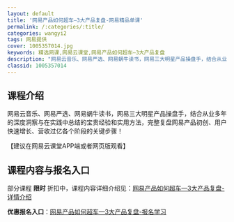 ```yaml
---
layout: default
title: '网易产品如何超车—3大产品复盘-网易精品单课'
permalink: /:categories/:title/
categories: wangyi2
tags: 网易提供
cover: 1005357014.jpg
keywords: 精选网课,网易云课堂,网易产品如何超车—3大产品复盘
description: "网易云音乐、网易严选、网易蜗牛读书，网易三大明星产品操盘手，结合从业多年的深度洞察与在实践中总结的宝贵经验和实用方法，完整复盘网易产品初创、用户快速增长、营收过亿各个阶段的关键步骤！【建议在"
classid: 1005357014
---
```


## 课程介绍

网易云音乐、网易严选、网易蜗牛读书，网易三大明星产品操盘手，结合从业多年的深度洞察与在实践中总结的宝贵经验和实用方法，完整复盘网易产品初创、用户快速增长、营收过亿各个阶段的关键步骤！



【建议在网易云课堂APP端或者网页版观看】

## 课程内容与报名入口

部分课程 **限时** 折扣中，课程内容详细介绍见：[网易产品如何超车—3大产品复盘-详情介绍](https://study.163.com/course/introduction/1005357014.htm?share=1&shareId=1025206652&utm_campaign=share&utm_medium=iphoneShare&utm_source=&utm_u=1025206652)

**优惠报名入口**：[网易产品如何超车—3大产品复盘-报名学习](https://study.163.com/course/introduction/1005357014.htm?share=1&shareId=1025206652&utm_campaign=share&utm_medium=iphoneShare&utm_source=&utm_u=1025206652)

